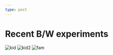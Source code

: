 ```yaml
---
type: post
---
```

# Recent B/W experiments

![kid](/images/photoroll/DSCF0752.jpg)
![kid2](/images/photoroll/DSCF4384.jpg)
![fam](/images/photoroll/DSCF0546.jpg)